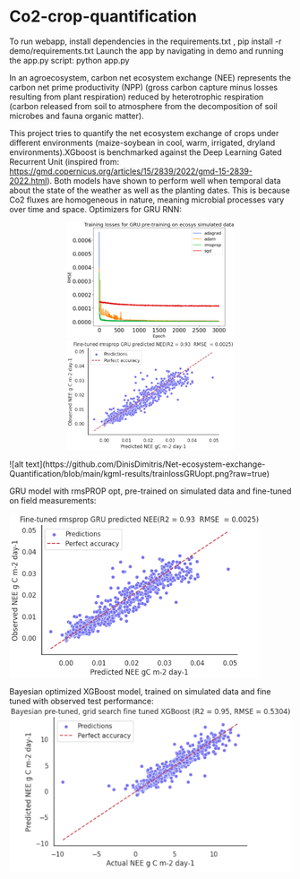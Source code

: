 # Co2-crop-quantification

To run webapp, install dependencies in the requirements.txt , pip install -r demo/requirements.txt
Launch the app by navigating in demo and running the app.py script: python app.py

In an agroecosystem, carbon net ecosystem exchange (NEE) represents the carbon net prime productivity (NPP) (gross carbon capture minus losses resulting from plant respiration) reduced by heterotrophic respiration (carbon released from soil to atmosphere from the decomposition of soil microbes and fauna organic matter).

This project tries to quantify the net ecosystem exchange of crops under different environments (maize-soybean in cool, warm, irrigated, dryland environments).XGboost is benchmarked against the Deep Learning Gated Recurrent Unit (inspired from: https://gmd.copernicus.org/articles/15/2839/2022/gmd-15-2839-2022.html). Both models have shown to perform well when temporal data about the state of the weather as well as the planting dates. This is because Co2 fluxes are homogeneous in nature, meaning microbial processes vary over time and space. 
Optimizers for GRU RNN: 

<p align="center">
  <img src="https://github.com/DinisDimitris/Net-ecosystem-exchange-Quantification/blob/main/kgml-results/trainlossGRUopt.png" alt="First Image" width="300px">
  <img src="https://github.com/DinisDimitris/Net-ecosystem-exchange-Quantification/blob/main/results/rmspropgru_pred.png" alt="Second Image" width="300px">
</p>
![alt text](https://github.com/DinisDimitris/Net-ecosystem-exchange-Quantification/blob/main/kgml-results/trainlossGRUopt.png?raw=true)

GRU model with rmsPROP opt, pre-trained on simulated data and fine-tuned on field measurements: 

![alt text](https://github.com/DinisDimitris/Net-ecosystem-exchange-Quantification/blob/main/results/rmspropgru_pred.png?raw=true)


Bayesian optimized XGBoost model, trained on simulated data and fine tuned with observed test performance: 
![alt text](https://github.com/DinisDimitris/Net-ecosystem-exchange-Quantification/blob/main/results/bayesian_pretrained_gridsearchfinetuned_xgbmodel.png?raw=true)




